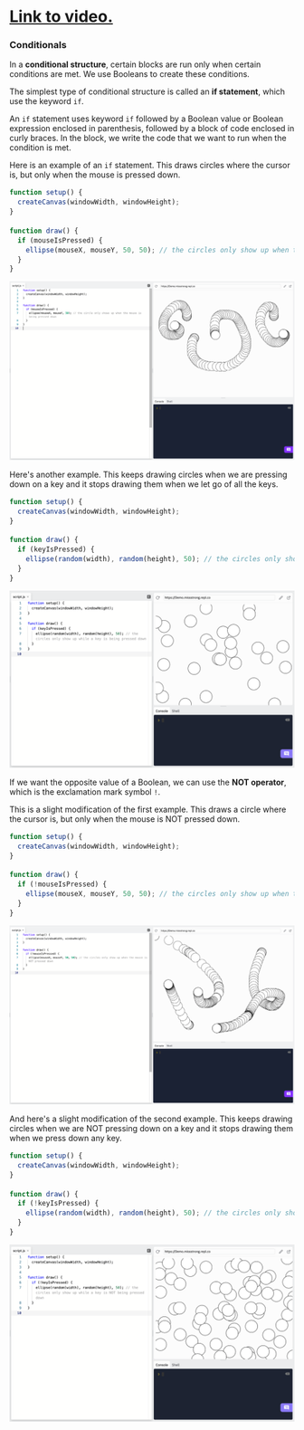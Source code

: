 # [Link to video.](https://www.youtube.com/watch?v=tNM14MRtQxw&list=PLVD25niNi0BnKbPM0lUEfNYcWixQZ98cY)

### Conditionals

In a **conditional structure**, certain blocks are run only when certain conditions are met. We use Booleans to create these conditions.

The simplest type of conditional structure is called an **if statement**, which use the keyword `if`.

An `if` statement uses keyword `if` followed by a Boolean value or Boolean expression enclosed in parenthesis, followed by a block of code enclosed in curly braces. In the block, we write the code that we want to run when the condition is met. 

Here is an example of an `if` statement. This draws circles where the cursor is, but only when the mouse is pressed down.

```js
function setup() {
  createCanvas(windowWidth, windowHeight);
}

function draw() {
  if (mouseIsPressed) { 
    ellipse(mouseX, mouseY, 50, 50); // the circles only show up when the mouse is being pressed down
  }
}
```

![](../../Images/Conditional1.png)

Here's another example. This keeps drawing circles when we are pressing down on a key and it stops drawing them when we let go of all the keys.

```js
function setup() {
  createCanvas(windowWidth, windowHeight);
}

function draw() {
  if (keyIsPressed) { 
    ellipse(random(width), random(height), 50); // the circles only show up while a key is being pressed down
  }
}
```

![](../../Images/Conditional_2.png)


If we want the opposite value of a Boolean, we can use the **NOT operator**, which is the exclamation mark symbol `!`.

This is a slight modification of the first example. This draws a circle where the cursor is, but only when the mouse is NOT pressed down.

```js
function setup() {
  createCanvas(windowWidth, windowHeight);
}

function draw() {
  if (!mouseIsPressed) { 
    ellipse(mouseX, mouseY, 50, 50); // the circles only show up when the mouse is NOT pressed down
  }
}
```

![](../../Images/Conditional3.png)

And here's a slight modification of the second example. This keeps drawing circles when we are NOT pressing down on a key and it stops drawing them when we press down any key.

```js
function setup() {
  createCanvas(windowWidth, windowHeight);
}

function draw() {
  if (!keyIsPressed) { 
    ellipse(random(width), random(height), 50); // the circles only show up while a key is NOT being pressed down
  }
}
```

![](../../Images/Conditional__4.png)
